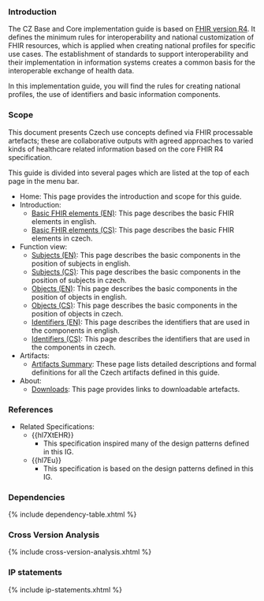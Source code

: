 ### Introduction
The CZ Base and Core implementation guide is based on [FHIR version R4](https://hl7.org/fhir/R4/). It defines the minimum rules for interoperability and national customization of FHIR resources, which is applied when creating national profiles for specific use cases. The establishment of standards to support interoperability and their implementation in information systems creates a common basis for the interoperable exchange of health data.

In this implementation guide, you will find the rules for creating national profiles, the use of identifiers and basic information components.

### Scope
This document presents Czech use concepts defined via FHIR processable artefacts; these are collaborative outputs with agreed approaches to varied kinds of healthcare related information based on the core FHIR R4 specification.

This guide is divided into several pages which are listed at the top of each page in the menu bar.

- Home: This page provides the introduction and scope for this guide.
- Introduction:
  - [Basic FHIR elements (EN)](elements-FHIR-en.html): This page describes the basic FHIR elements in english.
  - [Basic FHIR elements (CS)](elements-FHIR-cs.html): This page describes the basic FHIR elements in czech.
- Function view:
  - [Subjects (EN)](subjects-en.html): This page describes the basic components in the position of subjects in english.
  - [Subjects (CS)](subjects-cs.html): This page describes the basic components in the position of subjects in czech.
  - [Objects (EN)](objects-en.html): This page describes the basic components in the position of objects in english.
  - [Objects (CS)](objects-cs.html): This page describes the basic components in the position of objects in czech.
  - [Identifiers (EN)](identifiers-en.html): This page describes the identifiers that are used in the components in english.
  - [Identifiers (CS)](identifiers-cs.html): This page describes the identifiers that are used in the components in czech.
- Artifacts:
  - [Artifacts Summary](artifacts.html): These page lists detailed descriptions and formal definitions for all the Czech artifacts defined in this guide.
- About:
  - [Downloads](downloads.html): This page provides links to downloadable artefacts.

### References

* Related Specifications:
  * {{hl7XtEHR}}
    * This specification inspired many of the design patterns defined in this IG.
  * {{hl7Eu}}
    * This specification is based on the design patterns defined in this IG.

### Dependencies

{% include dependency-table.xhtml %}

### Cross Version Analysis

{% include cross-version-analysis.xhtml %}

### IP statements

{% include ip-statements.xhtml %}

